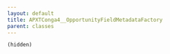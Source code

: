 ```yaml
---
layout: default
title: APXTConga4__OpportunityFieldMetadataFactory
parent: classes
---
```


```(hidden)```
